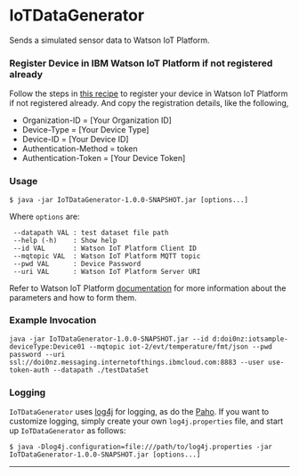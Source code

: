 # IoTDataGenerator

Sends a simulated sensor data to Watson IoT Platform.


### Register Device in IBM Watson IoT Platform if not registered already

Follow the steps in [this recipe](https://developer.ibm.com/recipes/tutorials/how-to-register-devices-in-ibm-iot-foundation/) to register your device in Watson IoT Platform if not registered already. And copy the registration details, like the following,

* Organization-ID = [Your Organization ID]
* Device-Type = [Your Device Type]
* Device-ID = [Your Device ID]
* Authentication-Method = token
* Authentication-Token = [Your Device Token]


### Usage

    $ java -jar IoTDataGenerator-1.0.0-SNAPSHOT.jar [options...]

Where `options` are:

     --datapath VAL : test dataset file path
     --help (-h)    : Show help
     --id VAL       : Watson IoT Platform Client ID
     --mqtopic VAL  : Watson IoT Platform MQTT topic
     --pwd VAL      : Device Password
     --uri VAL      : Watson IoT Platform Server URI

Refer to Watson IoT Platform [documentation](http://iotf.readthedocs.org/en/latest/devices/mqtt.html) for more information about the parameters and how to form them.

### Example Invocation

    java -jar IoTDataGenerator-1.0.0-SNAPSHOT.jar --id d:doi0nz:iotsample-deviceType:Device01 --mqtopic iot-2/evt/temperature/fmt/json --pwd password --uri ssl://doi0nz.messaging.internetofthings.ibmcloud.com:8883 --user use-token-auth --datapath ./testDataSet

### Logging
`IoTDataGenerator` uses [log4j](http://logging.apache.org/log4j/2.x/) for logging, as do the [Paho](http://www.eclipse.org/paho/). If you want to customize logging, simply create your own `log4j.properties` file, and start up `IoTDataGenerator` as follows:

    $ java -Dlog4j.configuration=file:///path/to/log4j.properties -jar IoTDataGenerator-1.0.0-SNAPSHOT.jar [options...]

----

